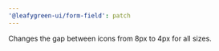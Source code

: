 ```yaml
---
'@leafygreen-ui/form-field': patch
---
```


Changes the gap between icons from 8px to 4px for all sizes.
